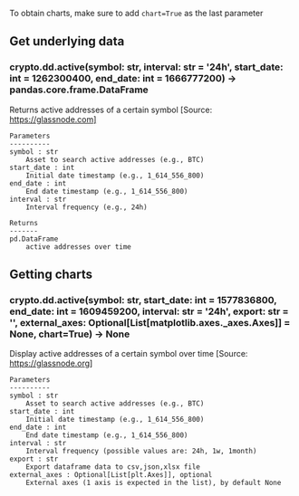 To obtain charts, make sure to add `chart=True` as the last parameter

## Get underlying data 
### crypto.dd.active(symbol: str, interval: str = '24h', start_date: int = 1262300400, end_date: int = 1666777200) -> pandas.core.frame.DataFrame

Returns active addresses of a certain symbol
    [Source: https://glassnode.com]

    Parameters
    ----------
    symbol : str
        Asset to search active addresses (e.g., BTC)
    start_date : int
        Initial date timestamp (e.g., 1_614_556_800)
    end_date : int
        End date timestamp (e.g., 1_614_556_800)
    interval : str
        Interval frequency (e.g., 24h)

    Returns
    -------
    pd.DataFrame
        active addresses over time

## Getting charts 
### crypto.dd.active(symbol: str, start_date: int = 1577836800, end_date: int = 1609459200, interval: str = '24h', export: str = '', external_axes: Optional[List[matplotlib.axes._axes.Axes]] = None, chart=True) -> None

Display active addresses of a certain symbol over time
    [Source: https://glassnode.org]

    Parameters
    ----------
    symbol : str
        Asset to search active addresses (e.g., BTC)
    start_date : int
        Initial date timestamp (e.g., 1_614_556_800)
    end_date : int
        End date timestamp (e.g., 1_614_556_800)
    interval : str
        Interval frequency (possible values are: 24h, 1w, 1month)
    export : str
        Export dataframe data to csv,json,xlsx file
    external_axes : Optional[List[plt.Axes]], optional
        External axes (1 axis is expected in the list), by default None
